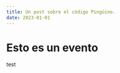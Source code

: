 ```yaml
---
title: Un post sobre el código Pingüino.
date: 2023-01-01
---
```


# Esto es un evento

<!-- More -->

test
